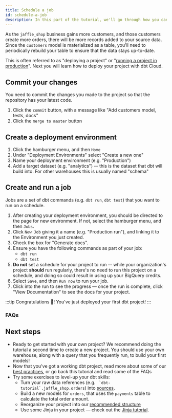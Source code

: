 ```yaml
---
title: Schedule a job
id: schedule-a-job
description: In this part of the tutorial, we'll go through how you can schedule a job in dbt Cloud.
---
```


As the `jaffle_shop` business gains more customers, and those customers create more orders, there will be more records added to your source data. Since the `customers` model is materialized as a table, you'll need to periodically rebuild your table to ensure that the data stays up-to-date.

This is often referred to as "deploying a project" or "[running a project in production](/docs/running-a-dbt-project/running-dbt-in-production)". Next you will learn how to deploy your project with dbt Cloud.

## Commit your changes

You need to commit the changes you made to the project so that the repository has your latest code.

1. Click the `commit` button, with a message like "Add customers model, tests, docs"
2. Click the `merge to master` button

<LoomVideo id="afd55d89abdc4a77b34deaee90da0813" />

## Create a deployment environment

1. Click the hamburger menu, and then `Home`
2. Under "Deployment Environments" select "Create a new one"
3. Name your deployment environment (e.g. "Production")
4. Add a target dataset (e.g. "analytics") -- this is the dataset that dbt will build into. For other warehouses this is usually named "schema"

<LoomVideo id="bb6ea5b628ef4d019f9167f6ddf738cc" />

## Create and run a job

Jobs are a set of dbt commands (e.g. `dbt run`, `dbt test`) that you want to run on a schedule.

1. After creating your deployment environment, you should be directed to the page for new environment. If not, select the hamburger menu, and then `Jobs`.
2. Click `New Job` giving it a name (e.g. "Production run"), and linking it to the Environment you just created.
3. Check the box for "Generate docs".
4. Ensure you have the following commands as part of your job:
      * `dbt run`
      * `dbt test`
5. **Do not** set a schedule for your project to run -- while your organization's project **should** run regularly, there's no need to run this project on a schedule, and doing so could result in using up your BigQuery credits.
6. Select `Save`, and then `Run now` to run your job.
7. Click into the run to see the progress — once the run is complete, click "View Documentation" to see the docs for your project.

:::tip
Congratulations 🎉! You've just deployed your first dbt project!
:::

### FAQs

<FAQ src="failed-prod-run" />

## Next steps

* Ready to get started with your own project? We recommend doing the tutorial a second time to create a new project. You should use your own warehouse, along with a query that you frequently run, to build your first models!
* Now that you've got a working dbt project, read more about some of our [best practices](/docs/guides/best-practices), or go back this tutorial and read some of the FAQs
* Try some exercises to level-up your dbt skills:
    * Turn your raw data references (e.g. `` `dbt-tutorial`.jaffle_shop.orders``) into [sources](/docs/building-a-dbt-project/using-sources).
    * Build a new models for `orders`, that uses the `payments` table to calculate the total order amount.
    * Reorganize your project into our [recommended structure](https://discourse.getdbt.com/t/how-we-structure-our-dbt-projects/355)
    * Use some Jinja in your project — check out the [Jinja tutorial](/tutorial/using-jinja).
